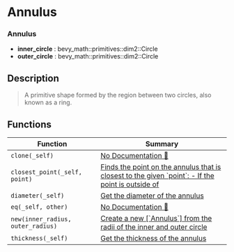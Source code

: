 # Annulus

### Annulus

- **inner\_circle** : bevy\_math::primitives::dim2::Circle
- **outer\_circle** : bevy\_math::primitives::dim2::Circle

## Description

>  A primitive shape formed by the region between two circles, also known as a ring.

## Functions

| Function | Summary |
| --- | --- |
| `clone(_self)` | [No Documentation 🚧](./annulus/clone.md) |
| `closest_point(_self, point)` | [ Finds the point on the annulus that is closest to the given \`point\`:  \- If the point is outside of ](./annulus/closest_point.md) |
| `diameter(_self)` | [ Get the diameter of the annulus](./annulus/diameter.md) |
| `eq(_self, other)` | [No Documentation 🚧](./annulus/eq.md) |
| `new(inner_radius, outer_radius)` | [ Create a new \[\`Annulus\`\] from the radii of the inner and outer circle](./annulus/new.md) |
| `thickness(_self)` | [ Get the thickness of the annulus](./annulus/thickness.md) |